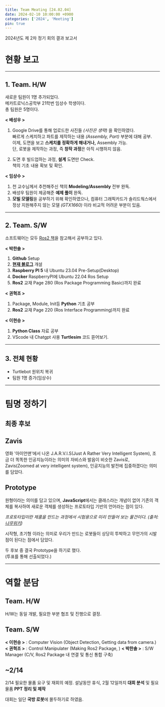 ```yaml
---
title: Team Meating [24.02.04]
date: 2024-02-10 10:00:00 +0900
categories: ['2024', 'Meeting']
pin: true
---
```


2024년도 제 2차 정기 회의 결과 보고서

# 현황 보고  

___  
## 1. Team. H/W

새로운 팀원이 1명 추가되었다.  
메카트로닉스공학부 21학번 임상수 학생이다.  
총 팀원은 5명이다.    

**< 배성우 >**
1. Google Drive를 통해 업로드한 사진들 *(사진은 생략)* 을 확인하였다.  
   빠르게 스케치하고 파트를 제작하는 내용 *(Assembly, Part)* 부분에 대해 공부.  
   이제, 도면을 보고 **스케치를 정확하게 해내거나,** Assembly 가능.  
   단, 로봇을 제작하는 과정, 즉 **창작 과정**은 아직 시행하지 않음.  

2. 도면 후 빌드업하는 과정, **설계** 도면만 Check.  
   책의 기초 내용 확보 및 확인.  

**< 임상수 >**
1. 천 교수님께서 추천해주신 책의 **Modeling/Assembly** 전부 완독.  
2. 배성우 팀원이 제공해준 **예제 풀이** 완독.  
3. **모빌 모델링**을 공부하기 위해 확인하였으나, 컴퓨터 그래픽카드가 솔리드웍스에서 정상 지원해주지 않는 모델 *(GTX1660)* 이라 비교적 어려운 부분이 있음.  

___  

## 2. Team. S/W

소프트웨어는 모두 [Ros2 책](https://product.kyobobook.co.kr/detail/S000001891112)을 참고해서 공부하고 있다.  


**< 박한솔 >**  
1. **Github** Setup
2. **[현재 블로그](https://hs-p.github.io)** 개설
3. **Raspberry PI 5** 내 Ubuntu 23.04 Pre-Setup(Desktop)
4. **Docker** RaspberryPI에 Ubuntu 22.04 Ros Setup
5. **Ros2** 교재 Page 280 (Ros Package Programming Basic)까지 완료  
  
**< 권혁조 >**  
1. Package, Module, Init등 **Python** 기초 공부
2. **Ros2** 교재 Page 220 (Ros Interface Programming)까지 완료
  
**< 이현승 >**  
1. **Python Class** 자료 공부
2. VScode 내 Chatgpt 사용 **Turtlesim** 코드 뜯어보기.

___  

## 3. 전체 현황  

* Turtlebot 원위치 복귀
* 팀원 1명 증가(임상수)

___  

# 팀명 정하기

## 최종 후보

## Zavis

영화 '아이언맨'에서 나온 J.A.R.V.I.S(Just A Rather Very Intelligent System), 조금 더 똑똑한 인공지능이라는 의미의 자비스와 발음이 비슷한 Zavis로,  
Zavis(Zoomed at very intelligent system), 인공지능의 발전에 집중하겠다는 의미를 담았다.  

## Prototype

원형이라는 의미를 담고 있으며, **JavaScript**에서는 클래스라는 개념이 없어 기존의 객체를 복사하여 새로운 객체를 생성하는 프로토타입 기반의 언어라는 점이 있다.  

*프로토타입이란 제품을 만드는 과정에서 시험용으로 미리 만들어 보는 물건이다.  (출처:[나무위키](https://namu.wiki/w/%ED%94%84%EB%A1%9C%ED%86%A0%ED%83%80%EC%9E%85))*  

시작형, 초기형 이라는 의미로 우리가 만드는 로봇들이 상당히 투박하고 무언가의 시발점이 된다는 점에서 담았다.  

두 후보 중 결국 Prototype을 하기로 했다.  
(투표를 통해 선출되었다.)

___  

# 역할 분담

## Team. H/W
H/W는 동일 개발, 필요한 부분 협조 및 진행으로 결정.

## Team. S/W

**< 이현승 >** : Computer Vision (Object Detection, Getting data from camera.)
**< 권혁조 >** : Control Manipulater (Making Ros2 Package, )
**< 박한솔 >** : S/W Manager (C/V, Ros2 Package 내 연결 및 통신 통합 구축)

## ~2/14
2/14 필요한 물품 요구 및 재회의 예정.
설날동안 휴식, 2월 12일까지 **대회 분석** 및 필요 물품 **PPT 정리 및 제작**

대회는 일단 **국방 로봇**에 몰두하기로 하였음.
